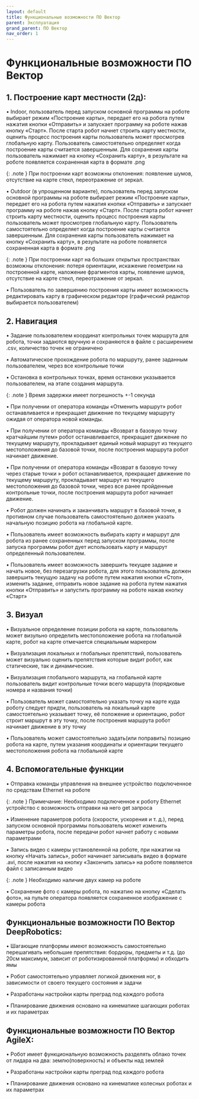 ```yaml
---
layout: default
title: Функциональные возможности ПО Вектор
parent: Эксплуатация
grand_parent: ПО Вектор
nav_order: 1
---
```



# Функциональные возможности ПО Вектор

## 1. Построение карт местности (2д):
• Indoor, пользователь перед запуском основной программы на роботе выбирает режим «Построение карты», передает его на робота путем нажатия кнопки «Отправить» и запускает программу на роботе нажав кнопку «Старт». После старта робот начнет строить карту местности, оценить процесс построения карты пользователь может просмотрев глобальную карту. Пользователь самостоятельно определяет когда построение карты считается завершенным. Для сохранения карты пользователь нажимает на кнопку «Сохранить карту», в результате на роботе появляется сохраненная карта в формате .png

{: .note }
При построении карт возможны отклонения: появление шумов, отсутствие на карте стекл, переотражение от зеркал.

• Outdoor (в упрощенном варианте), пользователь перед запуском основной программы на роботе выбирает режим «Построение карты», передает его на робота путем нажатия кнопки «Отправить» и запускает программу на роботе нажав кнопку «Старт». После старта робот начнет строить карту местности, оценить процесс построения карты пользователь может просмотрев глобальную карту. Пользователь самостоятельно определяет когда построение карты считается завершенным. Для сохранения карты пользователь нажимает на кнопку «Сохранить карту», в результате на роботе появляется сохраненная карта в формате .png

{: .note }
При построении карт на больших открытых пространствах возможны отклонения: потеря ориентации, искажение геометрии на построенной карте, наложение фрагментов карты, появление шумов, отсутствие на карте стекл, переотражение от зеркал.

• Пользователь по завершению построения карты имеет возможность редактировать карту в графическом редакторе (графический редактор выбирается пользователем)
## 2. Навигация
• Задание пользователем координат контрольных точек маршрута для робота, точки задаются вручную и сохраняются в файле с расширением .csv, количество точек не ограничено

• Автоматическое прохождение робота по маршруту, ранее заданным пользователем, через все контрольные точки 

• Остановка в контрольных точках, время остановки указывается пользователем, на этапе создания маршрута. 

{: .note } 
Время задержки имеет погрешность +-1 секунда

• При получении от оператора команды «Отменить маршрут» робот останавливается и прекращает движение по текущему маршруту ожидая от оператора новой команды.

• При получении от оператора команды «Возврат в базовую точку кратчайшим путем» робот останавливается, прекращает движение по текущему маршруту, прокладывает единый новый маршрут из текущего местоположения до базовой точки, после построения маршрута робот начинает движение. 

• При получении от оператора команды «Возврат в базовую точку через старые точки » робот останавливается, прекращает движение по текущему маршруту, прокладывает маршрут из текущего местоположения до базовой точки, через все ранее пройденные контрольные точки, после построения маршрута робот начинает движение.
 
• Робот должен начинать и заканчивать маршрут в базовой точке, в противном случае пользователь самостоятельно должен указать начальную позицию робота на глобальной карте. 

• Пользователь имеет возможность выбирать карту и маршрут для робота из ранее сохраненных перед запуском программы, после запуска программы робот дует использовать карту и маршрут определенный пользователем.

• Пользователь имеет возможность завершить текущее задание и начать новое, без перезагрузки робота, для этого пользователь должен завершить текущую задачу на роботе путем нажатия кнопки «Стоп», изменить задание, отправить новое задание на робота путем нажатия кнопки «Отправить» и запустить программу на роботе нажав кнопку «Старт»

## 3. Визуал

• Визуальное определение позиции робота на карте, пользователь может визульно определить местоположение робота на глобальной карте, робот на карте отмечается специальным маркером 
    
• Визуализация локальных и глобальных препятствий, пользователь может визуально оценить препятствия которые видит робот, как статические, так и динамические.
    
• Визуализация глобального маршрута, на глобальной карте пользователь видит контрольные точки всего маршрута (порядковые номера и названия точки)
    
• Пользователь может самостоятельно указать точку на карте куда роботу следует придти, пользователь на локальный карте самостоятельно указывает точку, её положение и ориентацию, робот строит маршрут в эту точку, после построения маршрута робот начинает движение в эту точку
    
• Пользователь может самостоятельно задать(или поправить) позицию робота на карте, путем указания координаты и ориентации текущего местоположения робота на глобальной карте 
    
## 4. Вспомогательные функции

• Отправка команды управления на внешнее устройство подключенное по средствам Ethernet на роботе 

{: .note }
Примечание: Необходимо подключенное к роботу Ethernet устройство с возможность отправки на него get запроса

• Изменение параметров робота (скорости, ускорения и т. д.), перед запуском основной программы пользователь может изменить параметры робота, после передачи робот начнет работу с новыми параметрами
    
• Запись видео с камеры установленной на роботе, при нажатии на кнопку «Начать запись», робот начинает записывать видео в формате .avi, после нажатия на кнопку «Закончить запись» на роботе появляется файл с записанным видео

{: .note }
Необходимо наличие двух камер на роботе

• Сохранение фото с камеры робота, по нажатию на кнопку «Сделать фото», на пульте оператора появляется сохраненное изображение с камеры робота

## Функциональные возможности ПО Вектор DeepRobotics:

• Шагающие платформы имеют возможность самостоятельно перешагивать небольшие препятствия: бордюры, предметы и т.д. (до 20см максимум, зависит от роботизированной платформы) и обходить ямы

• Робот самостоятельно управляет логикой движения ног, в зависимости от своего текущего состояния и задачи

• Разработаны настройки карты преград под каждого робота 

• Планирование движения основано на кинематике шагающих роботах и их параметрах 


## Функциональные возможности ПО Вектор AgileX:  
• Робот имеет функциональную возможность разделять облако точек от лидара на два: землю(поверхность) и объекты над землей

• Разработаны настройки карты преград под каждого робота 

• Планирование движения основано на кинематике колесных роботах и их параметрах 

